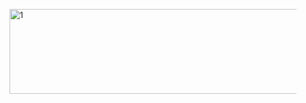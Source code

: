 <a href="https://bit.ly/32GmKwd"><img src="https://sun9-10.userapi.com/XU75YUbIJDvOYYeV3qGgiaCRKAwpyi2JOoTcJQ/9v8UOh7Z8Bs.jpg" alt="1" width="602" height="150">
